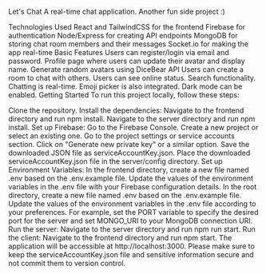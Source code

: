 Let's Chat
A real-time chat application. Another fun side project :)

Technologies Used
React and TailwindCSS for the frontend
Firebase for authentication
Node/Express for creating API endpoints
MongoDB for storing chat room members and their messages
Socket.io for making the app real-time
Basic Features
Users can register/login via email and password.
Profile page where users can update their avatar and display name.
Generate random avatars using DiceBear API
Users can create a room to chat with others.
Users can see online status.
Search functionality.
Chatting is real-time.
Emoji picker is also integrated.
Dark mode can be enabled.
Getting Started
To run this project locally, follow these steps:

Clone the repository.
Install the dependencies:
Navigate to the frontend directory and run npm install.
Navigate to the server directory and run npm install.
Set up Firebase:
Go to the Firebase Console.
Create a new project or select an existing one.
Go to the project settings or service accounts section.
Click on "Generate new private key" or a similar option.
Save the downloaded JSON file as serviceAccountKey.json.
Place the downloaded serviceAccountKey.json file in the server/config directory.
Set up Environment Variables:
In the frontend directory, create a new file named .env based on the .env.example file.
Update the values of the environment variables in the .env file with your Firebase configuration details.
In the root directory, create a new file named .env based on the .env.example file.
Update the values of the environment variables in the .env file according to your preferences. For example, set the PORT variable to specify the desired port for the server and set MONGO_URI to your MongoDB connection URI.
Run the server:
Navigate to the server directory and run npm run start.
Run the client:
Navigate to the frontend directory and run npm start.
The application will be accessible at http://localhost:3000.
Please make sure to keep the serviceAccountKey.json file and sensitive information secure and not commit them to version control.

